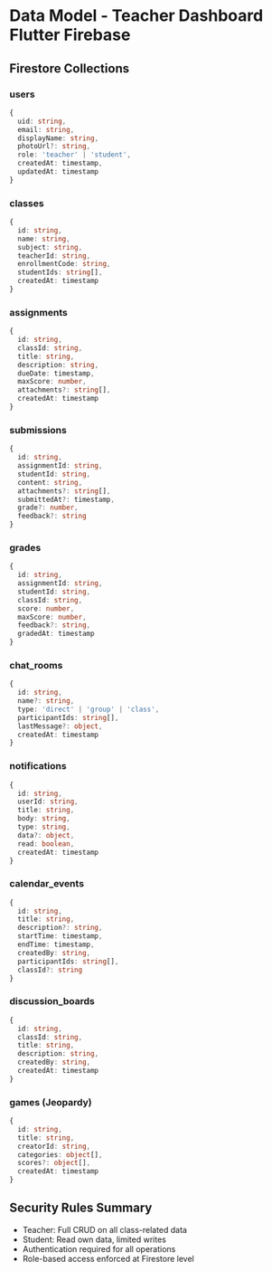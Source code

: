 # Data Model - Teacher Dashboard Flutter Firebase

## Firestore Collections

### users
```typescript
{
  uid: string,
  email: string,
  displayName: string,
  photoUrl?: string,
  role: 'teacher' | 'student',
  createdAt: timestamp,
  updatedAt: timestamp
}
```

### classes
```typescript
{
  id: string,
  name: string,
  subject: string,
  teacherId: string,
  enrollmentCode: string,
  studentIds: string[],
  createdAt: timestamp
}
```

### assignments
```typescript
{
  id: string,
  classId: string,
  title: string,
  description: string,
  dueDate: timestamp,
  maxScore: number,
  attachments?: string[],
  createdAt: timestamp
}
```

### submissions
```typescript
{
  id: string,
  assignmentId: string,
  studentId: string,
  content: string,
  attachments?: string[],
  submittedAt?: timestamp,
  grade?: number,
  feedback?: string
}
```

### grades
```typescript
{
  id: string,
  assignmentId: string,
  studentId: string,
  classId: string,
  score: number,
  maxScore: number,
  feedback?: string,
  gradedAt: timestamp
}
```

### chat_rooms
```typescript
{
  id: string,
  name?: string,
  type: 'direct' | 'group' | 'class',
  participantIds: string[],
  lastMessage?: object,
  createdAt: timestamp
}
```

### notifications
```typescript
{
  id: string,
  userId: string,
  title: string,
  body: string,
  type: string,
  data?: object,
  read: boolean,
  createdAt: timestamp
}
```

### calendar_events
```typescript
{
  id: string,
  title: string,
  description?: string,
  startTime: timestamp,
  endTime: timestamp,
  createdBy: string,
  participantIds: string[],
  classId?: string
}
```

### discussion_boards
```typescript
{
  id: string,
  classId: string,
  title: string,
  description: string,
  createdBy: string,
  createdAt: timestamp
}
```

### games (Jeopardy)
```typescript
{
  id: string,
  title: string,
  creatorId: string,
  categories: object[],
  scores?: object[],
  createdAt: timestamp
}
```

## Security Rules Summary
- Teacher: Full CRUD on all class-related data
- Student: Read own data, limited writes
- Authentication required for all operations
- Role-based access enforced at Firestore level